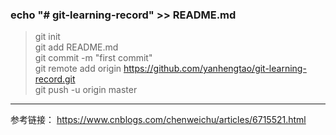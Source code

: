 ### echo "# git-learning-record" >> README.md
> git init<br/>
> git add README.md<br/>
> git commit -m "first commit"<br/>
> git remote add origin https://github.com/yanhengtao/git-learning-record.git<br/>
> git push -u origin master<br/>


--------------
参考链接：
https://www.cnblogs.com/chenweichu/articles/6715521.html
